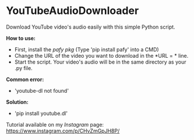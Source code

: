 # YouTubeAudioDownloader
Download YouTube video's audio easily with this simple Python script.

**How to use:**
- First, install the *pafy pkg* (Type 'pip install pafy' into a CMD)
- Change the URL of the video you want to download in the *URL = * line.
- Start the script. Your video's audio will be in the same directory as your .py file.

**Common error:**
 - 'youtube-dl not found'
 
**Solution:**
 - 'pip install youtube.dl'


Tutorial available on my *Instagram* page: https://www.instagram.com/p/CHvZmGpJH8P/
